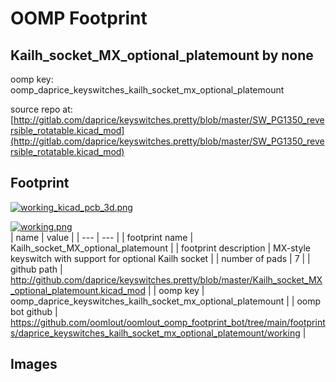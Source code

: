 # OOMP Footprint  
## Kailh_socket_MX_optional_platemount  by none  
  
oomp key: oomp_daprice_keyswitches_kailh_socket_mx_optional_platemount  
  
source repo at: [http://gitlab.com/daprice/keyswitches.pretty/blob/master/SW_PG1350_reversible_rotatable.kicad_mod](http://gitlab.com/daprice/keyswitches.pretty/blob/master/SW_PG1350_reversible_rotatable.kicad_mod)  
## Footprint  
  
[![working_kicad_pcb_3d.png](working_kicad_pcb_3d_600.png)](working_kicad_pcb_3d.png)  
  
[![working.png](working_600.png)](working.png)  
| name | value | 
| --- | --- | 
| footprint name | Kailh_socket_MX_optional_platemount | 
| footprint description | MX-style keyswitch with support for optional Kailh socket | 
| number of pads | 7 | 
| github path | http://github.com/daprice/keyswitches.pretty/blob/master/Kailh_socket_MX_optional_platemount.kicad_mod | 
| oomp key | oomp_daprice_keyswitches_kailh_socket_mx_optional_platemount | 
| oomp bot github | https://github.com/oomlout/oomlout_oomp_footprint_bot/tree/main/footprints/daprice_keyswitches_kailh_socket_mx_optional_platemount/working | 
## Images  
